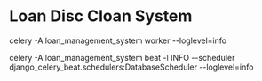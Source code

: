 # Loan Disc Cloan System

celery -A loan_management_system worker --loglevel=info

celery -A loan_management_system beat -l INFO --scheduler django_celery_beat.schedulers:DatabaseScheduler --loglevel=info